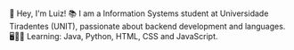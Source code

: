 👋 Hey, I'm Luiz!
📚 I am a Information Systems student at Universidade Tiradentes (UNIT), passionate about backend development and languages.
🖥👨‍💻 Learning: Java, Python, HTML, CSS and JavaScript.

